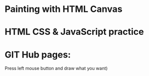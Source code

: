 # Painting with HTML Canvas
# HTML CSS & JavaScript practice
# GIT Hub pages:
Press left mouse button and draw what you want)
